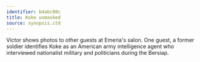 ```yaml
---
identifier: b4abc00c
title: Koke unmasked
source: synopsis.ctd 
---
```

Victor shows photos to other guests at Emeria's salon. One guest, a
former soldier identifies Koke as an American army intelligence agent
who interviewed nationalist military and politicians during the Bersiap.
